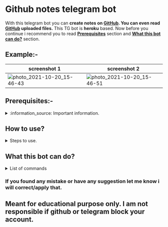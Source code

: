 # Github notes telegram bot

With this telegram bot you can **create notes on [GitHub](https://www.github.com). You can even read [GitHub](https://www.github.com) uploaded files.** This TG bot is **heroku** based. Now before you continue i recommend you to read [**Prerequisites**](https://github.com/whitehatjrchintu/githubnotestelegrambot#Prerequisites-) section and [**What this bot can do?**](https://github.com/whitehatjrchintu/githubnotestelegrambot#What-this-bot-can-do) section.

## Example:-

screenshot 1 | screenshot 2
--- | ---
![photo_2021-10-20_15-46-43](https://user-images.githubusercontent.com/74552895/146566657-bd745d26-fc96-46a5-807d-ab955dedd89c.PNG) | ![photo_2021-10-20_15-46-51](https://user-images.githubusercontent.com/74552895/146566675-f9fa4f59-4ecd-4be3-8aac-bc9d00c2cfc4.PNG)


## Prerequisites:-
<details>
<summary>
  :information_source: Important information.
</summary>

  1. Create account on [GitHub](https://www.github.com) (if you haven't for only this script. i will recomment not to use personal account.).
  2. Create account on [Heroku](https://dashboard.heroku.com) (if you haven't).
  3. Create account on [Telegram](https://web.telegram.org) (if you haven't).
  4. Go to [my.telegram.org/auth](https://my.telegram.org/auth), login and create app. Check [how to create app on telegram](https://core.telegram.org/api/obtaining_api_id). Now save api_id and api_hash which you got from [my.telegram.org/auth](https://my.telegram.org/auth).
  5. Create a telegram bot by using [Bot Father](https://t.me/botfather). Check [how to create bot in telegram](https://core.telegram.org/bots#3-how-do-i-create-a-bot). [Bot Father](https://t.me/botfather) will give you bot token save that token.
  6. Create repository on GitHub and create 4 empty files in the same repository named as instagram.txt, notes.txt, other.txt, youtube.txt.
  7. Create GitHub access token. Check [how to create GitHub access token](https://docs.github.com/en/authentication/keeping-your-account-and-data-secure/creating-a-personal-access-token). Now save GitHub access token.
  8. So now you have saved **nine** things:-
		- api_id
		- api_hash
		- bot_token
		- github_access_token
		- github_repository_link
		- instagram_file_from_same_repository
		- other_file_from_same_repository
		- youtube_file_from_same_repository
		- notes_file_from_same_repository
</details>

## How to use?
<details>
  <summary>
    Steps to use.
  </summary>
	
#### Step 1:
- Just git clone this repository.

   `git clone https://github.com/whitehatjrchintu/githubnotestelegrambot.git`
   
   `cd githubnotestelegrambot`

- Or download this [repository](https://github.com/whitehatjrchintu/githubnotestelegrambot/archive/main.zip) as zip.
#### Step 2:
- Now create repository (i will recommend to create private repository.) in your github account and upload all files.
#### Step 3:
- Copy your github repository's link and paste after **?template=** in this link `https://www.heroku.com/deploy/?template=`. Like this:-

   `https://www.heroku.com/deploy/?template=https://github.com/whitehatjrchintu/githubnotestelegrambot`
#### Step 5:
- Now enter App name in **app_name** and **api_id**, **api_hash**, **bot_token**, **github_access_token**, **github_repository_link**, **instagram_file_from_same_repository**, **other_file_from_same_repository**, **youtube_file_from_same_repository** and **notes_file_from_same_repository** which you saved/did in above steps, in **respective** asked field. Then click **Deploy app**.
#### Step 6:
- Finally go to your bot, click start button and save your notes.
</details>

## What this bot can do?
<details>
	<summary>
		List of commands
	</summary>
	

|commands|mean|
|---|---|
|#ls|list files that are in your github current repository.|
|#read|read a particular file which is available in your current repository. like:- #read notes.txt|
|#get|download files that are in your github current repository. like:- #get notes.txt|
|youtube urls|send youtube urls and it will save those urls in your github current repository's youtube.txt.|
|instagram urls|send instagram urls and it will save those urls in your github current repository's instagram.txt.|
|#other text|send a simple text/message and it will save that text/message content into other.txt. like:- #other sample_text|
|a txt file|send a txt file and it will copy that txt file's content into notes.txt|
	
</details>

### If you found any mistake or have any suggestion let me know i will correct/apply that.	
## Meant for educational purpose only. I am not responsible if github or telegram block your account.
